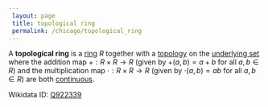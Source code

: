 ```yaml
---
 layout: page
 title: topological ring
 permalink: /chicago/topological_ring
---
```

A **topological ring** is a [ring](https://defsmath.github.io/DefsMath/ring) $R$ together with a [topology](https://defsmath.github.io/DefsMath/topological_space) on the [underlying set](https://defsmath.github.io/DefsMath/forgetful_functor) where the addition map $+:R\times R\to R$ (given by $+(a,b) = a+b$ for all $a,b\in R$) and the multiplication map $\cdot:R\times R\to R$ (given by $\cdot(a,b)= ab$ for all $a,b\in R$) are both [continuous](https://defsmath.github.io/DefsMath/continuous). 

Wikidata ID: [Q922339](https://www.wikidata.org/wiki/Q922339)